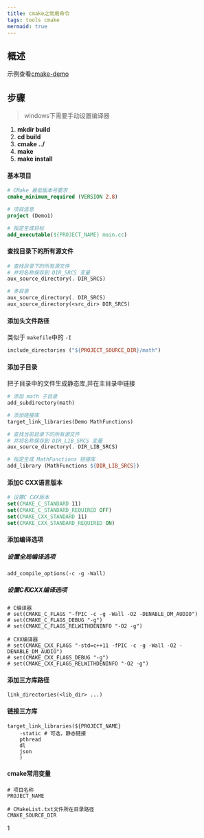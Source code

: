 ```yaml
---
title: cmake之常用命令
tags: tools cmake
mermaid: true
---
```


## 概述

示例查看[cmake-demo](https://gitee.com/wtping/cmake-demo)

## 步骤

> windows下需要手动设置编译器

1. **mkdir build**
2. **cd build**
3. **cmake ../**
4. **make**
5. **make install**

#### 基本项目

```cmake
# CMake 最低版本号要求
cmake_minimum_required (VERSION 2.8)

# 项目信息
project (Demo1)

# 指定生成目标
add_executable(${PROJECT_NAME} main.cc)
```

#### 查找目录下的所有源文件

```makefile
# 查找目录下的所有源文件
# 并将名称保存到 DIR_SRCS 变量
aux_source_directory(. DIR_SRCS)

# 多目录
aux_source_directory(. DIR_SRCS)
aux_source_directory(<src_dir> DIR_SRCS)
```

#### 添加头文件路径

类似于 `makefile`中的 `-I`

```makefile
include_directories ("${PROJECT_SOURCE_DIR}/math")
```

#### 添加子目录

把子目录中的文件生成静态库,并在主目录中链接

```makefile
# 添加 math 子目录
add_subdirectory(math)

# 添加链接库
target_link_libraries(Demo MathFunctions)
```

```makefile
# 查找当前目录下的所有源文件
# 并将名称保存到 DIR_LIB_SRCS 变量
aux_source_directory(. DIR_LIB_SRCS)

# 指定生成 MathFunctions 链接库
add_library (MathFunctions ${DIR_LIB_SRCS})
```

#### 添加C CXX语言版本

```cmake
# 设置C CXX版本
set(CMAKE_C_STANDARD 11)
set(CMAKE_C_STANDARD_REQUIRED OFF)
set(CMAKE_CXX_STANDARD 11)
set(CMAKE_CXX_STANDARD_REQUIRED ON)
```

#### 添加编译选项

##### 设置全局编译选项

```
add_compile_options(-c -g -Wall)
```

##### 设置C和CXX编译选项

```
# C编译器
# set(CMAKE_C_FLAGS "-fPIC -c -g -Wall -O2 -DENABLE_DM_AUDIO")
# set(CMAKE_C_FLAGS_DEBUG "-g")
# set(CMAKE_C_FLAGS_RELWITHDENINFO "-O2 -g")

# CXX编译器
# set(CMAKE_CXX_FLAGS "-std=c++11 -fPIC -c -g -Wall -O2 -DENABLE_DM_AUDIO")
# set(CMAKE_CXX_FLAGS_DEBUG "-g")
# set(CMAKE_CXX_FLAGS_RELWITHDENINFO "-O2 -g")
```

#### 添加三方库路径

```
link_directories(<lib_dir> ...)
```

#### 链接三方库

```
target_link_libraries(${PROJECT_NAME} 
    -static # 可选，静态链接
    pthread
    dl
    json 
    )
```

#### cmake常用变量

```
# 项目名称
PROJECT_NAME

# CMakeList.txt文件所在目录路径
CMAKE_SOURCE_DIR
```

1
